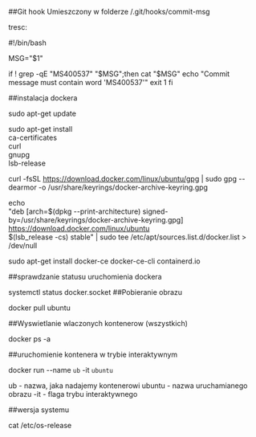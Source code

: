 ##Git hook
Umieszczony w folderze
/.git/hooks/commit-msg

tresc:

#!/bin/bash

MSG="$1"

if ! grep -qE "MS400537" "$MSG";then
	cat "$MSG"
	echo "Commit message must contain word 'MS400537'"
	exit 1
fi

##instalacja dockera

 sudo apt-get update

 sudo apt-get install \
    ca-certificates \
    curl \
    gnupg \
    lsb-release
    
curl -fsSL https://download.docker.com/linux/ubuntu/gpg | sudo gpg --dearmor -o /usr/share/keyrings/docker-archive-keyring.gpg

echo \
  "deb [arch=$(dpkg --print-architecture) signed-by=/usr/share/keyrings/docker-archive-keyring.gpg] https://download.docker.com/linux/ubuntu \
  $(lsb_release -cs) stable" | sudo tee /etc/apt/sources.list.d/docker.list > /dev/null
  
  sudo apt-get install docker-ce docker-ce-cli containerd.io
  
##sprawdzanie statusu uruchomienia dockera

systemctl status docker.socket 
##Pobieranie obrazu

docker pull ubuntu

##Wyswietlanie wlaczonych kontenerow (wszystkich)

docker ps -a
  
##uruchomienie kontenera w trybie interaktywnym

docker run --name `ub` -it `ubuntu`

ub - nazwa, jaka nadajemy kontenerowi
ubuntu - nazwa uruchamianego obrazu
-it - flaga trybu interaktywnego

##wersja systemu

cat /etc/os-release


